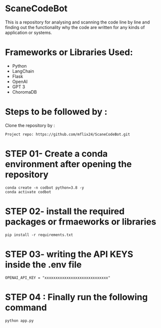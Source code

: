 # ScaneCodeBot
This is a repository for analysing and scanning the code line by line and finding out the functionality why the code are written for any kinds of application or systems.

# Frameworks or Libraries Used:
- Python
- LangChain
- Flask
- OpenAI
- GPT 3
- ChoromaDB


# Steps to be followed by :
Clone the repository by :
```
Project repo: https://github.com/mflix24/ScaneCodeBot.git
```


# STEP 01- Create a conda environment after opening the repository
```
conda create -n codbot python=3.8 -y
conda activate codbot
```


# STEP 02- install the required packages or frmaeworks or libraries
```
pip install -r requirements.txt
```


# STEP 03- writing the API KEYS inside the .env file
```
OPENAI_API_KEY = "xxxxxxxxxxxxxxxxxxxxxxxxxxxxx"
```


# STEP 04 : Finally run the following command
```
python app.py
```




